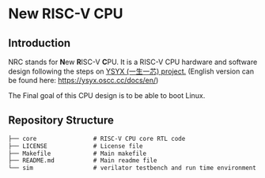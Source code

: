 # New RISC-V CPU


## Introduction

NRC stands for **N**ew **R**ISC-V **C**PU. It is a RISC-V CPU hardware and software design following the steps on [YSYX (一生一芯) project.](https://ysyx.oscc.cc/docs/) (English version can be found here: https://ysyx.oscc.cc/docs/en/)

The Final goal of this CPU design is to be able to boot Linux.



## Repository  Structure

```txt
├── core               	# RISC-V CPU core RTL code
├── LICENSE				# License file	
├── Makefile			# Main makefile
├── README.md			# Main readme file
└── sim					# verilator testbench and run time environment
```

